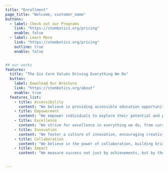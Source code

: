 ```yaml
---
title: "Enrollment"
page_title: "Welcome, customer_name"
buttons:
  - label: Check out our Programs
    link: "https://stembotics.org/pricing"
    enable: false
  - label: Learn More
    link: "https://stembotics.org/pricing"
    outline: true
    enable: false 


## our works
features:
  title: "The Six Core Values Driving Everything We Do"
  button:
    label: Download Our Brochure
    link: "https://stembotics.org/about"
    enable: true
  features_list:
    - title: Accessibility
      content: "We believe in providing accessible education opportunities to all aspiring innovators."
    - title: Empowerment
      content: "We empower individuals to explore their potential and pursue their passions in STEM."
    - title: Excellence
      content: "We strive for excellence in everything we do, from curriculum design to mentorship."
    - title: Innovation
      content: "We foster a culture of innovation, encouraging creativity and out-of-the-box thinking."
    - title: Collaboration
      content: "We believe in the power of collaboration, building bridges between diverse minds."
    - title: Impact
      content: "We measure success not just by achievements, but by the positive impact we make on society."
    

---
```

